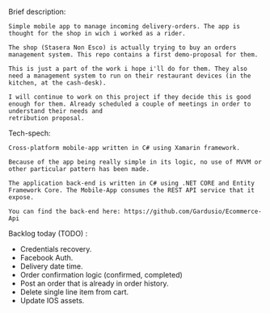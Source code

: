 Brief description:

	Simple mobile app to manage incoming delivery-orders. The app is thought for the shop in wich i worked as a rider.
	
	The shop (Stasera Non Esco) is actually trying to buy an orders management system. This repo contains a first demo-proposal for them. 
	
	This is just a part of the work i hope i'll do for them. They also need a management system to run on their restaurant devices (in the kitchen, at the cash-desk).
	
	I will continue to work on this project if they decide this is good enough for them. Already scheduled a couple of meetings in order to understand their needs and
	retribution proposal.


	
Tech-spech:

	Cross-platform mobile-app written in C# using Xamarin framework. 
	
	Because of the app being really simple in its logic, no use of MVVM or other particular pattern has been made.
	
	The application back-end is written in C# using .NET CORE and Entity Framework Core. The Mobile-App consumes the REST API service that it expose.
	
	You can find the back-end here: https://github.com/Gardusio/Ecommerce-Api



Backlog today (TODO) :
- Credentials recovery.
- Facebook Auth.
- Delivery date time.
- Order confirmation logic (confirmed, completed)
- Post an order that is already in order history.
- Delete single line item from cart.
- Update IOS assets. 
